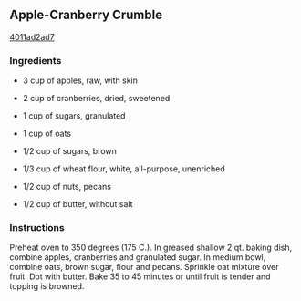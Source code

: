 ## Apple-Cranberry Crumble

[4011ad2ad7](http://online-cookbook.com/goto/cook/rpage/00105B)

### Ingredients

 - 3 cup of apples, raw, with skin

 - 2 cup of cranberries, dried, sweetened

 - 1 cup of sugars, granulated

 - 1 cup of oats

 - 1/2 cup of sugars, brown

 - 1/3 cup of wheat flour, white, all-purpose, unenriched

 - 1/2 cup of nuts, pecans

 - 1/2 cup of butter, without salt

### Instructions

Preheat oven to 350 degrees (175 C.). In greased shallow 2 qt. baking dish, combine apples, cranberries and granulated sugar. In medium bowl, combine oats, brown sugar, flour and pecans. Sprinkle oat mixture over fruit. Dot with butter. Bake 35 to 45 minutes or until fruit is tender and topping is browned.